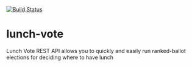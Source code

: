 [![Build Status](https://travis-ci.org/philipgold/topjava.svg?branch=master)](https://travis-ci.org/philipgold/lunch-vote)

# lunch-vote
Lunch Vote REST API allows you to quickly and easily run ranked-ballot elections for deciding where to have lunch
